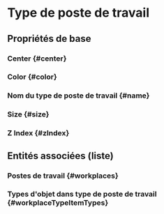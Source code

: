 <!--- THIS FILE IS GENERATED PLEASE DO NOT EDIT IT DIRECTLY --->
# Type de poste de travail



## Propriétés de base

### Center {#center}
        

### Color {#color}
        

### Nom du type de poste de travail {#name}
        

### Size {#size}
        

### Z Index {#zIndex}
        




## Entités associées (liste)

### Postes de travail {#workplaces}
        

### Types d'objet dans type de poste de travail {#workplaceTypeItemTypes}
        




